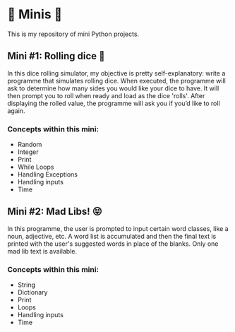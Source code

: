 # :candy: Minis :candy:
This is my repository of mini Python projects.

## Mini #1: Rolling dice :game_die:
In this dice rolling simulator, my objective is pretty self-explanatory: write a programme that simulates rolling dice. 
When executed, the programme will ask to determine how many sides you would like your dice to have. It will then prompt you to roll when ready and load as the dice 'rolls'. After displaying the rolled value, the programme will ask you if you’d like to roll again. 

### Concepts within this mini:
- Random
- Integer
- Print
- While Loops
- Handling Exceptions
- Handling inputs
- Time

## Mini #2: Mad Libs! :stuck_out_tongue_closed_eyes:
In this programme, the user is prompted to input certain word classes, like a noun, adjective, etc. A word list is accumulated and then the final text is printed with the user's suggested words in place of the blanks. Only one mad lib text is available.

### Concepts within this mini:
- String
- Dictionary
- Print
- Loops
- Handling inputs
- Time
